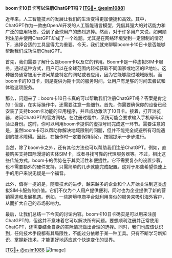 **boom卡10日卡可以注册ChatGPT吗？[[TG💪+ @esim1088](https://t.me/s/esim1088)]**

近年来，人工智能技术的发展让我们的生活变得更加便捷和高效。其中，ChatGPT作为一款由OpenAI开发的人工智能语言模型，凭借其强大的对话能力和广泛的应用场景，受到了全球用户的热烈追捧。然而，对于许多用户来说，如何顺利注册并使用ChatGPT却成了一个难题。尤其是在网络环境受到一定限制的情况下，选择合适的工具显得尤为重要。今天，我们就来聊聊boom卡10日卡是否能够帮助我们成功注册ChatGPT。

首先，我们需要了解什么是boom卡以及它的作用。Boom卡是一种虚拟SIM卡服务，通过这种方式，用户可以在全球范围内轻松获取不同国家或地区的IP地址。这种服务通常被用于访问某些特定的网站或者应用，因为它能够绕过地域限制。而boom卡的10日卡，则是提供为期十天的服务时间，让用户有足够的时间去尝试和体验这项服务。

那么，问题来了：boom卡10日卡真的可以帮助我们注册ChatGPT吗？答案是肯定的！但是，在实际操作中，还需要注意一些细节。首先，你需要确保你的设备已经安装了支持boom卡功能的应用程序，并且成功激活了10日卡。接着，打开浏览器，访问ChatGPT的官方网站。在注册过程中，系统可能会要求输入手机号码以验证身份。这时，你可以利用boom卡提供的虚拟号码完成这一环节。需要注意的是，虽然boom卡可以帮助你解决地域限制的问题，但并不能完全规避所有可能遇到的技术障碍。因此，在操作时一定要保持耐心，按照提示一步步进行。

当然，除了boom卡之外，还有其他方法也可以帮助我们注册ChatGPT。例如，直接购买支持国际漫游的实体SIM卡，或者寻找可靠的代理服务器等。不过，相比这些传统方式，boom卡的优势在于其灵活性和便捷性。它不需要复杂的设置步骤，也不需要额外的硬件支持，只需简单的几步就能完成配置。这对于那些希望快速上手的用户来说无疑是一个福音。

此外，值得一提的是，随着技术的进步，越来越多的企业和个人开始关注到这类虚拟SIM卡服务的价值。它们不仅为个人用户提供便利，同时也为企业提供了新的营销渠道和发展机遇。例如，一些跨境电商平台就利用类似的服务来吸引海外客户，从而扩大自己的市场影响力。

最后，让我们总结一下今天的讨论内容。boom卡10日卡确实是可以用来注册ChatGPT的，但这并不意味着它可以解决所有问题。要想顺利注册并正常使用ChatGPT，还需要结合自身的实际情况做出合理的选择。同时，我们也应该认识到，任何技术手段都有其局限性，不能过分依赖于某一种工具。只有不断学习新知识、掌握新技术，才能更好地适应这个快速变化的世界。

[[TG💪+ @esim1088](https://t.me/s/esim1088) ![Image](https://i.postimg.cc/4NQfJmqS/Snipaste-2025-05-13-00-14-12.png)]